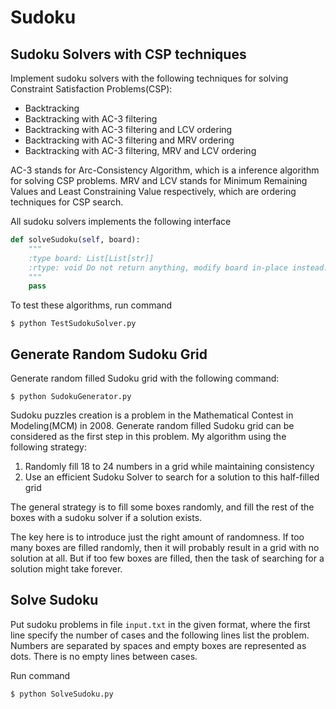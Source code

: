 # Sudoku
## Sudoku Solvers with CSP techniques
Implement sudoku solvers with the following techniques for solving Constraint Satisfaction Problems(CSP): 

* Backtracking
* Backtracking with AC-3 filtering
* Backtracking with AC-3 filtering and LCV ordering
* Backtracking with AC-3 filtering and MRV ordering
* Backtracking with AC-3 filtering, MRV and LCV ordering

AC-3 stands for Arc-Consistency Algorithm, which is a inference algorithm for solving CSP problems. MRV and LCV stands for Minimum Remaining Values and Least Constraining Value respectively, which are ordering techniques for CSP search. 

All sudoku solvers implements the following interface

```python
def solveSudoku(self, board):
	"""
	:type board: List[List[str]]
	:rtype: void Do not return anything, modify board in-place instead.
	"""
	pass
```

To test these algorithms, run command

```shell
$ python TestSudokuSolver.py
```

## Generate Random Sudoku Grid
Generate random filled Sudoku grid with the following command:

```shell
$ python SudokuGenerator.py
```

Sudoku puzzles creation is a problem in the Mathematical Contest in Modeling(MCM) in 2008. Generate random filled Sudoku grid can be considered as the first step in this problem. My algorithm using the following strategy:

1. Randomly fill 18 to 24 numbers in a grid while maintaining consistency
2. Use an efficient Sudoku Solver to search for a solution to this half-filled grid

The general strategy is to fill some boxes randomly, and fill the rest of the boxes with a sudoku solver if a solution exists. 

The key here is to introduce just the right amount of randomness. If too many boxes are filled randomly, then it will probably result in a grid with no solution at all. But if too few boxes are filled, then the task of searching for a solution might take forever. 

## Solve Sudoku
Put sudoku problems in file `input.txt` in the given format, where the first line specify the number of cases and the following lines list the problem. Numbers are separated by spaces and empty boxes are represented as dots. There is no empty lines between cases.

Run command

```shell
$ python SolveSudoku.py
```
